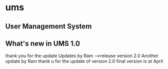 # ums
User Management System
---------------------------------
What's new in UMS 1.0
---------------------------------
thank you for the update
Updates by Ram
-->release version 2.0
Another update by Ram
thank u for the update of version 2.0
final version is at April
